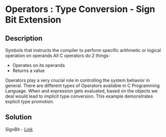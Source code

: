 # Operators : Type Conversion - Sign Bit Extension

## Description

Symbols that instructs the compiler to perform specific arithmetic or logical operation on operands All C operators do 2 things:

- Operates on its operands
- Returns a value

Operators play a very crucial role in controlling the system behavior in general. 
There are different types of Operators available in C Programming Language. 
When and expression gets evaluated, based on the objects we deal would lead to implicit type conversion. 
This example demonstrates explicit type promotion.

## Solution

SignBit - [Link](https://github.com/rammya29/Emertxe-Internship/blob/main/Advanced%20-%20C/Sample%20Programs/Chapter-1%20:%20%20Basic%20Refresher/Program-36%20:%20Type%20Conversion%20-%20SignBit/extension.c)

